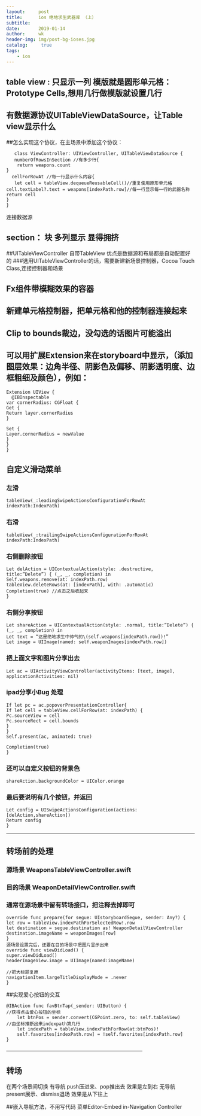 ```yaml
---
layout:     post
title:      ios 绝地求生武器库 （上）
subtitle:   
date:       2019-01-14
author:     wk
header-img: img/post-bg-ioses.jpg
catalog: 	 true
tags:
    - ios
---
```

## table view : 只显示一列    模版就是圆形单元格：Prototype Cells,想用几行做模版就设置几行 
## 有数据源协议UITableViewDataSource，让Table view显示什么 
##怎么实现这个协议，在主场景中添加这个协议：
```
   class ViewController: UIViewController, UITableViewDataSource {
   numberOfRowsInSection //有多少行{
    return weapons.count
}
  cellForRowAt //每一行显示什么内容{
   let cell = tableView.dequeueReusableCell()//重复使用原形单元格
cell.textLabel?.text = weapons[indexPath.row]//每一行显示每一行的武器名称
return cell
}
}
```
 连接数据源 

## section： 块 多列显示 显得拥挤


##UITableViewController 自带TableView 优点是数据源和布局都是自动配置好的
###选用UITableViewController的话，需要新建新场景控制器，Cocoa Touch Class,连接控制器和场景

## Fx组件带模糊效果的容器

## 新建单元格控制器，把单元格和他的控制器连接起来
## Clip to bounds裁边，没勾选的话图片可能溢出
## 可以用扩展Extension来在storyboard中显示，（添加图层效果：边角半径、阴影色及偏移、阴影透明度、边框粗细及颜色），例如：
```Import UIKit
Extension UIView {
  @IBInspectable
var cornerRadius: CGFloat {
Get {
Return layer.cornerRadius
}

Set {
Layer.cornerRadius = newValue
}
}
}
```


## 自定义滑动菜单

### 左滑
`tableView(_:leadingSwipeActionsConfigurationForRowAt indexPath:IndexPath)`
### 右滑
`tableView(_:trailingSwipeActionsConfigurationForRowAt indexPath:IndexPath) `
### 右侧删除按钮
```
Let delAction = UIContextualAction(style: .destructive, title:”Delete”) { (_, _, completion) in
Self.weapons.remove(at: indexPath.row)
tableView.deleteRows(at: [indexPath], with: .automatic)
Completion(true) //点击之后收起来
}
```
### 右侧分享按钮
```
Let shareAction = UIContextualAction(style: .normal, title:”Delete”) { (_, _, completion) in
Let text = “这是绝地求生中帅气的\(self.weapons[indexPath.row])!”
Let image = UIImage(named: self.weaponImages[indexPath.row])
```
### 把上面文字和图片分享出去
```
Let ac = UIActivityViewController(activityItems: [text, image], applicationActivities: nil)
```
### ipad分享小Bug 处理
```
If let pc = ac.popoverPresentationController{
If let cell = tableView.cellForRow(at: indexPath) {
Pc.sourceView = cell
Pc.sourceRect = cell.bounds
}
}
Self.present(ac, animated: true)

Completion(true)
}
```
### 还可以自定义按钮的背景色
`shareAction.backgroundColor = UIColor.orange`

### 最后要说明有几个按钮，并返回
```
Let config = UISwipeActionsConfiguration(actions: [delAction,shareAction])
Return config
}
```

_____________________________________________________________________________

## 转场前的处理
### 源场景 WeaponsTableViewController.swift
### 目的场景 WeaponDetailViewController.swift
### 通常在源场景中留有转场接口，把注释去掉即可
```
override func prepare(for segue: UIstoryboardSegue, sender: Any?) {
let row = tableView.indexPathForSelectedRow!.row
let destination = segue.destination as! WeaponDetailViewController
destination.imageName = weaponImages[row]
}
源场景设置完后，还要在目的场景中把图片显示出来
override func viewDidLoad() {
super.viewDidLoad()
headerImageView.image = UIImage(named:imageName)

//把大标题复原
navigationItem.largeTitleDisplayMode = .never
}
```


##实现爱心按钮的交互
```
@IBAction func favBtnTap(_sender: UIButton) {
//获得点击爱心按钮的坐标
	let btnPos = sender.convert(CGPoint.zero, to: self.tableView)
//由坐标推断出来indexpath第几行
	let indexPath = tableView.indexPathForRow(at:btnPos)!
	self.favorites[indexPath.row] = !self.favorites[indexPath.row]
}
```

——————————————————————————
## 转场
在两个场景间切换
有导航  push压进来、pop推出去    效果是左到右
无导航 present展示、dismiss退场  效果是从下往上

##嵌入导航方法，不用写代码
菜单Editor-Embed in-Navigation Controller

